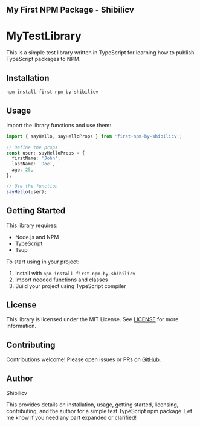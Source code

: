 ## My First NPM Package - Shibilicv

# MyTestLibrary

This is a simple test library written in TypeScript for learning how to publish TypeScript packages to NPM.

## Installation

```bash
npm install first-npm-by-shibilicv
```

## Usage

Import the library functions and use them:

```typescript
import { sayHello, sayHelloProps } from 'first-npm-by-shibilicv';

// Define the props
const user: sayHelloProps = {
  firstName: 'John',
  lastName: 'Doe',
  age: 25,
};

// Use the function
sayHello(user);

```

## Getting Started

This library requires:

- Node.js and NPM
- TypeScript
- Tsup

To start using in your project:

1. Install with `npm install first-npm-by-shibilicv`
2. Import needed functions and classes
3. Build your project using TypeScript compiler

## License

This library is licensed under the MIT License. See [LICENSE](LICENSE) for more information.

## Contributing

Contributions welcome! Please open issues or PRs on [GitHub](https://github.com/mohd-shibilicv/First-NPM).

## Author

Shibilicv

This provides details on installation, usage, getting started, licensing, contributing, and the author for a simple test TypeScript npm package. Let me know if you need any part expanded or clarified!